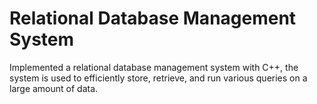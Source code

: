 # Relational Database Management System
Implemented a relational database management system with C++, the system is used to efficiently store, retrieve,
and run various queries on a large amount of data.
